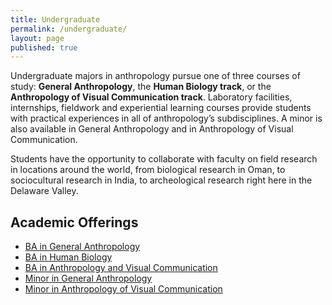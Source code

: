 ```yaml
---
title: Undergraduate
permalink: /undergraduate/
layout: page
published: true
---
```

Undergraduate majors in anthropology pursue one of three courses of study: **General Anthropology**, the **Human Biology track**, or the **Anthropology of Visual Communication track**. Laboratory facilities, internships, fieldwork and experiential learning courses provide students with practical experiences in all of anthropology’s subdisciplines. A minor is also available in General Anthropology and in Anthropology of Visual Communication.

Students have the opportunity to collaborate with faculty on field research in locations around the world, from biological research in Oman, to sociocultural research in India, to archeological research right here in the Delaware Valley.

## Academic Offerings

 - [BA in General Anthropology](http://bulletin.temple.edu/undergraduate/liberal-arts/anthropology/general-anthropology-major/)
 - [BA in Human Biology](http://bulletin.temple.edu/undergraduate/liberal-arts/anthropology/human-biology-concentration/)
 - [BA in Anthropology and Visual Communication](http://bulletin.temple.edu/undergraduate/liberal-arts/anthropology/visual-anthropology-concentration/)
 - [Minor in General Anthropology](http://bulletin.temple.edu/undergraduate/liberal-arts/anthropology/general_anthropology-minor/)
 - [Minor in Anthropology of Visual Communication](http://bulletin.temple.edu/undergraduate/liberal-arts/anthropology/visual-anthropology-minor/)
